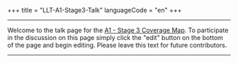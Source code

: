 +++
title = "LLT-A1-Stage3-Talk"
languageCode = "en"
+++

-----

Welcome to the talk page for the [A1 - Stage 3 Coverage
Map](/en/LLT-A1-Stage3-CoverageMap). To participate in the discussion on
this page simply click the "edit" button on the bottom of the page and
begin editing. Please leave this text for future contributors.

-----
